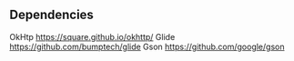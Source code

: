 ## Dependencies

OkHtp   https://square.github.io/okhttp/
Glide   https://github.com/bumptech/glide
Gson    https://github.com/google/gson